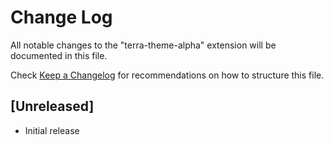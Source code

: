 # Change Log

All notable changes to the "terra-theme-alpha" extension will be documented in this file.

Check [Keep a Changelog](http://keepachangelog.com/) for recommendations on how to structure this file.

## [Unreleased]

- Initial release
